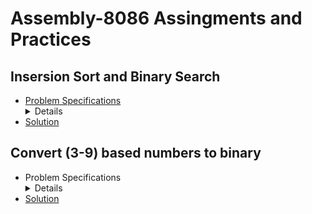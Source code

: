 # Assembly-8086 Assingments and Practices

## Insersion Sort and Binary Search
-   <div>
        <summery>
            <a href="https://github.com/fardinanam/Assembly-8086-Practice-Codes/blob/master/Insertion%20Sort%20and%20Binary%20Search/CSE%20316%20Offline%201%20Description.pdf">Problem Specifications
            </a>
        </summery>
        <details>
            <p>
                In this sessional you will implement insertion sort and binary search algorithm in assembly 
                language programming. You will take n integers as inputs from a user, sort them and display the 
                sorted array. Next you will take another integer as input from the user and search it in the sorted 
                array using binary search algorithm and display its index in the sorted array if it exists (Assume 
                that indices start from 1). In a nutshell, you have to implement the following algorithmic steps. 
                <ol type="1">
                    <li>Take an integer n from the user.</li>
                    <li>Go to Step 10 if n <=0</li>
                    <li>Take n integers from the user.</li>
                    <li>Sort them using insertion sort. </li>
                    <li>Display the sorted array.</li>
                    <li>Take an integer x from the user.</li>
                    <li>
                        Use binary search to find x’s index in the  sorted array. Display the index if found, otherwise 
                        print ‘NOT FOUND’.
                    </li>
                    <li>For another search in the same array go to Step 6.</li>
                    <li>Go to Step 1.</li>
                    <li>End</li>
                </ol>  
            </p>
        </details>
    </div>
- [Solution](https://github.com/fardinanam/Assembly-8086-Practice-Codes/blob/master/Insertion%20Sort%20and%20Binary%20Search/Insertion%20sort%20and%20binary%20search.asm)

## Convert (3-9) based numbers to binary
-   <div>
        <summery>
            Problem Specifications
        </summery>
        <details>
            <p>
                Take a base value from (3 to 9) as input from the user. Then take an input N in the base value of given base. Convert the given number to binary and display.  
            </p>
        </details>
    </div>
- [Solution]()